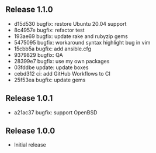 ## Release 1.1.0

* d15d530 bugfix: restore Ubuntu 20.04 support
* 8c4957e bugfix: refactor test
* 193ae69 bugfix: update rake and rubyzip gems
* 5475095 bugfix: workaround syntax highlight bug in vim
* 15cbb5a bugfix: add ansible.cfg
* 9379829 bugfix: QA
* 28399e7 bugfix: use my own packages
* 03fddbe update: update boxes
* cebd312 ci: add GitHub Workflows to CI
* 25f53ea bugfix: update gems

## Release 1.0.1

* a21ac37 bugfix: support OpenBSD

## Release 1.0.0

* Initial release
